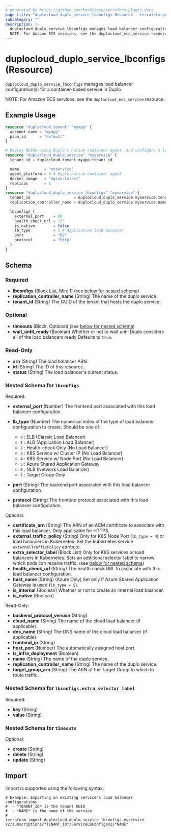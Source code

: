 ```yaml
---
# generated by https://github.com/hashicorp/terraform-plugin-docs
page_title: "duplocloud_duplo_service_lbconfigs Resource - terraform-provider-duplocloud"
subcategory: ""
description: |-
  duplocloud_duplo_service_lbconfigs manages load balancer configuration(s) for a container-based service in Duplo.
  NOTE: For Amazon ECS services, see the duplocloud_ecs_service resource.
---
```


# duplocloud_duplo_service_lbconfigs (Resource)

`duplocloud_duplo_service_lbconfigs` manages load balancer configuration(s) for a container-based service in Duplo.

NOTE: For Amazon ECS services, see the `duplocloud_ecs_service` resource.

## Example Usage

```terraform
resource "duplocloud_tenant" "myapp" {
  account_name = "myapp"
  plan_id      = "default"
}

# Deploy NGINX using Duplo's native container agent, and configure a load balancer.
resource "duplocloud_duplo_service" "myservice" {
  tenant_id = duplocloud_tenant.myapp.tenant_id

  name           = "myservice"
  agent_platform = 0 # Duplo native container agent
  docker_image   = "nginx:latest"
  replicas       = 1
}
resource "duplocloud_duplo_service_lbconfigs" "myservice" {
  tenant_id                   = duplocloud_duplo_service.myservice.tenant_id
  replication_controller_name = duplocloud_duplo_service.myservice.name

  lbconfigs {
    external_port    = 80
    health_check_url = "/"
    is_native        = false
    lb_type          = 1 # Application load balancer
    port             = "80"
    protocol         = "http"
  }
}
```

<!-- schema generated by tfplugindocs -->
## Schema

### Required

- **lbconfigs** (Block List, Min: 1) (see [below for nested schema](#nestedblock--lbconfigs))
- **replication_controller_name** (String) The name of the duplo service.
- **tenant_id** (String) The GUID of the tenant that hosts the duplo service.

### Optional

- **timeouts** (Block, Optional) (see [below for nested schema](#nestedblock--timeouts))
- **wait_until_ready** (Boolean) Whether or not to wait until Duplo considers all of the load balancers ready Defaults to `true`.

### Read-Only

- **arn** (String) The load balancer ARN.
- **id** (String) The ID of this resource.
- **status** (String) The load balancer's current status.

<a id="nestedblock--lbconfigs"></a>
### Nested Schema for `lbconfigs`

Required:

- **external_port** (Number) The frontend port associated with this load balancer configuration.
- **lb_type** (Number) The numerical index of the type of load balancer configuration to create.
Should be one of:

   - `0` : ELB (Classic Load Balancer)
   - `1` : ALB (Application Load Balancer)
   - `2` : Health-check Only (No Load Balancer)
   - `3` : K8S Service w/ Cluster IP (No Load Balancer)
   - `4` : K8S Service w/ Node Port (No Load Balancer)
   - `5` : Azure Shared Application Gateway
   - `6` : NLB (Network Load Balancer)
   - `7` : Target Group Only
- **port** (String) The backend port associated with this load balancer configuration.
- **protocol** (String) The frontend protocol associated with this load balancer configuration.

Optional:

- **certificate_arn** (String) The ARN of an ACM certificate to associate with this load balancer.  Only applicable for HTTPS.
- **external_traffic_policy** (String) Only for K8S Node Port (`lb_type = 4`) or load balancers in Kubernetes.  Set the kubernetes service `externalTrafficPolicy` attribute.
- **extra_selector_label** (Block List) Only for K8S services or load balancers in Kubernetes.  Sets an additional selector label to narrow which pods can receive traffic. (see [below for nested schema](#nestedblock--lbconfigs--extra_selector_label))
- **health_check_url** (String) The health check URL to associate with this load balancer configuration.
- **host_name** (String) (Azure Only) Set only if Azure Shared Application Gateway is used (`lb_type = 5`).
- **is_internal** (Boolean) Whether or not to create an internal load balancer.
- **is_native** (Boolean)

Read-Only:

- **backend_protocol_version** (String)
- **cloud_name** (String) The name of the cloud load balancer (if applicable).
- **dns_name** (String) The DNS name of the cloud load balancer (if applicable).
- **frontend_ip** (String)
- **host_port** (Number) The automatically assigned host port.
- **is_infra_deployment** (Boolean)
- **name** (String) The name of the duplo service.
- **replication_controller_name** (String) The name of the duplo service.
- **target_group_arn** (String) The ARN of the Target Group to which to route traffic.

<a id="nestedblock--lbconfigs--extra_selector_label"></a>
### Nested Schema for `lbconfigs.extra_selector_label`

Required:

- **key** (String)
- **value** (String)



<a id="nestedblock--timeouts"></a>
### Nested Schema for `timeouts`

Optional:

- **create** (String)
- **delete** (String)
- **update** (String)

## Import

Import is supported using the following syntax:

```shell
# Example: Importing an existing service's load balancer configurations
#  - *TENANT_ID* is the tenant GUID
#  - *NAME* is the name of the service
#
terraform import duplocloud_duplo_service_lbconfigs.myservice v2/subscriptions/*TENANT_ID*/ServiceLBConfigsV2/*NAME*
```
